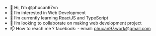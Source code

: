 - 👋 Hi, I’m @phucan97vn
- 👀 I’m interested in Web Development
- 🌱 I’m currently learning ReactJS and TypeScript
- 💞️ I’m looking to collaborate on making web development project
- 📫 How to reach me ? facebook: - email: phucan97.work@gmail.com

<!---
phucan97vn/phucan97vn is a ✨ special ✨ repository because its `README.md` (this file) appears on your GitHub profile.
You can click the Preview link to take a look at your changes.
--->
